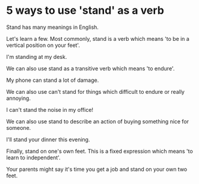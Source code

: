 # 5 ways to use 'stand' as a verb

Stand has many meanings in English.

Let's learn a few. Most commonly, stand is a verb which means 'to be in a vertical position on your feet'.

I'm standing at my desk.

We can also use stand as a transitive verb which means 'to endure'.

My phone can stand a lot of damage.

We can also use can't stand for things which difficult to endure or really annoying.

I can't stand the noise in my office!

We can also use stand to describe an action of buying something nice for someone.

I'll stand your dinner this evening.

Finally, stand on one's own feet. This is a fixed expression which means 'to learn to independent'.

Your parents might say it's time you get a job and stand on your own two feet.
